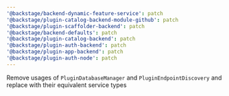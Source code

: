 ```yaml
---
'@backstage/backend-dynamic-feature-service': patch
'@backstage/plugin-catalog-backend-module-github': patch
'@backstage/plugin-scaffolder-backend': patch
'@backstage/backend-defaults': patch
'@backstage/plugin-catalog-backend': patch
'@backstage/plugin-auth-backend': patch
'@backstage/plugin-app-backend': patch
'@backstage/plugin-auth-node': patch
---
```


Remove usages of `PluginDatabaseManager` and `PluginEndpointDiscovery` and replace with their equivalent service types
